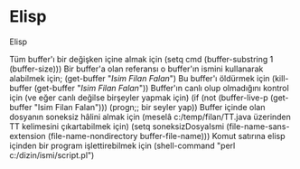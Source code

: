 # Elisp


Elisp



 Tüm buffer'ı bir değişken içine almak için               (setq cmd (buffer-substring 1 (buffer-size)))              Bir buffer'a olan referansı o buffer'ın ismini kullanarak alabilmek için;               (get-buffer "*Isim Filan Falan*")              Bu buffer'ı öldürmek için               (kill-buffer (get-buffer "*Isim Filan Falan*"))              Buffer'ın canlı olup olmadığını kontrol için (ve eğer canlı değilse birşeyler yapmak için)                 (if (not (buffer-live-p (get-buffer "Isim Filan Falan")))   (progn;; bir seyler yap))              Buffer içinde olan dosyanın soneksiz hâlini almak için (meselâ c:/temp/filan/TT.java üzerinden TT kelimesini çıkartabilmek için)               (setq soneksizDosyaIsmi (file-name-sans-extension (file-name-nondirectory buffer-file-name)))              Komut satırına elisp içinden bir program işlettirebilmek için               (shell-command "perl c:/dizin/ismi/script.pl")




